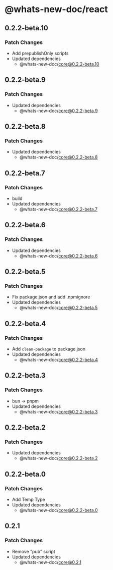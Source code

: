# @whats-new-doc/react

## 0.2.2-beta.10

### Patch Changes

- Add prepublishOnly scripts
- Updated dependencies
  - @whats-new-doc/core@0.2.2-beta.10

## 0.2.2-beta.9

### Patch Changes

- Updated dependencies
  - @whats-new-doc/core@0.2.2-beta.9

## 0.2.2-beta.8

### Patch Changes

- Updated dependencies
  - @whats-new-doc/core@0.2.2-beta.8

## 0.2.2-beta.7

### Patch Changes

- build
- Updated dependencies
  - @whats-new-doc/core@0.2.2-beta.7

## 0.2.2-beta.6

### Patch Changes

- Updated dependencies
  - @whats-new-doc/core@0.2.2-beta.6

## 0.2.2-beta.5

### Patch Changes

- Fix package.json and add .npmignore
- Updated dependencies
  - @whats-new-doc/core@0.2.2-beta.5

## 0.2.2-beta.4

### Patch Changes

- Add `clean-package` to package.json
- Updated dependencies
  - @whats-new-doc/core@0.2.2-beta.4

## 0.2.2-beta.3

### Patch Changes

- bun -> pnpm
- Updated dependencies
  - @whats-new-doc/core@0.2.2-beta.3

## 0.2.2-beta.2

### Patch Changes

- Updated dependencies
  - @whats-new-doc/core@0.2.2-beta.2

## 0.2.2-beta.0

### Patch Changes

- Add Temp Type
- Updated dependencies
  - @whats-new-doc/core@0.2.2-beta.0

## 0.2.1

### Patch Changes

- Remove "pub" script
- Updated dependencies
  - @whats-new-doc/core@0.2.1
